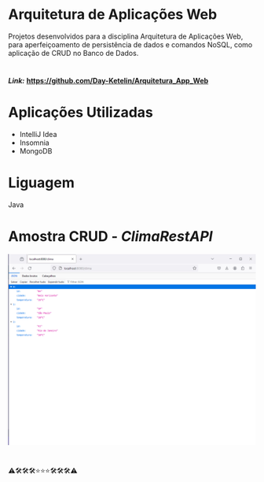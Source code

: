 # Arquitetura de Aplicações Web

Projetos desenvolvidos para a disciplina Arquitetura de Aplicações Web, para aperfeiçoamento de persistência de dados e comandos NoSQL, como aplicação de CRUD no Banco de Dados.




#

***Link:*** **<https://github.com/Day-Ketelin/Arquitetura_App_Web>**
#

# Aplicações Utilizadas
* IntelliJ Idea
* Insomnia
* MongoDB


# Liguagem

Java

# Amostra CRUD - *ClimaRestAPI*
![](https://github.com/Day-Ketelin/Arquitetura_App_Web/blob/main/ClimaRestAPI/ClimaRestAPI.gif)

#

⚠️🛠️🛠️🛠️⭐⭐⭐🛠️🛠️🛠️⚠️


